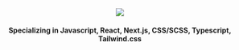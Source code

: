 <div align="center">
  <img src="https://capsule-render.vercel.app/api?type=venum&color=auto&height=300&section=header&text=I%20Am%20Alexandra!%20A%20Frontend%20Developer&fontSize=30" />
  <h4 align="center">Specializing in Javascript, React, Next.js, CSS/SCSS, Typescript, Tailwind.css</h4>
</div>
